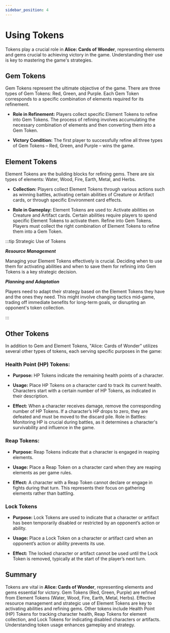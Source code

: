 ```yaml
---
sidebar_position: 4
---
```


# Using Tokens

Tokens play a crucial role in **Alice: Cards of Wonder**, representing elements and gems crucial to achieving victory in the game. Understanding their use is key to mastering the game's strategies.

## Gem Tokens

Gem Tokens represent the ultimate objective of the game. There are three types of Gem Tokens: Red, Green, and Purple. Each Gem Token corresponds to a specific combination of elements required for its refinement.

- **Role in Refinement:** Players collect specific Element Tokens to refine into Gem Tokens. The process of refining involves accumulating the necessary combination of elements and then converting them into a Gem Token.

- **Victory Condition:** The first player to successfully refine all three types of Gem Tokens – Red, Green, and Purple – wins the game.

## Element Tokens

Element Tokens are the building blocks for refining gems. There are six types of elements: Water, Wood, Fire, Earth, Metal, and Herbs.

- **Collection:** Players collect Element Tokens through various actions such as winning battles, activating certain abilities of Creature or Artifact cards, or through specific Environment card effects.

- **Role in Gameplay:** Element Tokens are used to:
Activate abilities on Creature and Artifact cards. Certain abilities require players to spend specific Element Tokens to activate them.
Refine into Gem Tokens. Players must collect the right combination of Element Tokens to refine them into a Gem Token.

:::tip Strategic Use of Tokens

***Resource Management***

Managing your Element Tokens effectively is crucial. Deciding when to use them for activating abilities and when to save them for refining into Gem Tokens is a key strategic decision.

***Planning and Adaptation***

Players need to adapt their strategy based on the Element Tokens they have and the ones they need. This might involve changing tactics mid-game, trading off immediate benefits for long-term goals, or disrupting an opponent's token collection.

:::

## Other Tokens

In addition to Gem and Element Tokens, "Alice: Cards of Wonder" utilizes several other types of tokens, each serving specific purposes in the game:

### Health Point (HP) Tokens:
- **Purpose:** HP Tokens indicate the remaining health points of a character.

- **Usage:** Place HP Tokens on a character card to track its current health. Characters start with a certain number of HP Tokens, as indicated in their description.

- **Effect:** When a character receives damage, remove the corresponding number of HP Tokens. If a character’s HP drops to zero, they are defeated and must be moved to the discard pile.
Role in Battles: Monitoring HP is crucial during battles, as it determines a character's survivability and influence in the game.

### Reap Tokens:
- **Purpose:** Reap Tokens indicate that a character is engaged in reaping elements.

- **Usage:** Place a Reap Token on a character card when they are reaping elements as per game rules.

- **Effect:** A character with a Reap Token cannot declare or engage in fights during that turn. This represents their focus on gathering elements rather than battling.

### Lock Tokens
- **Purpose:** Lock Tokens are used to indicate that a character or artifact has been temporarily disabled or restricted by an opponent’s action or ability.

- **Usage:** Place a Lock Token on a character or artifact card when an opponent’s action or ability prevents its use.

- **Effect:** The locked character or artifact cannot be used until the Lock Token is removed, typically at the start of the player’s next turn.

## Summary

Tokens are vital in **Alice: Cards of Wonder**, representing elements and gems essential for victory. Gem Tokens (Red, Green, Purple) are refined from Element Tokens (Water, Wood, Fire, Earth, Metal, Herbs). Effective resource management and strategic use of Element Tokens are key to activating abilities and refining gems. Other tokens include Health Point (HP) Tokens for tracking character health, Reap Tokens for element collection, and Lock Tokens for indicating disabled characters or artifacts. Understanding token usage enhances gameplay and strategy.
